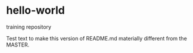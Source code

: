 # hello-world
training repository

Test text to make this version of README.md materially different from the MASTER. 
